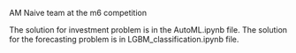 
AM Naive team at the m6 competition

The solution for investment problem is in the AutoML.ipynb file.
The solution for the forecasting problem is in LGBM_classification.ipynb file.